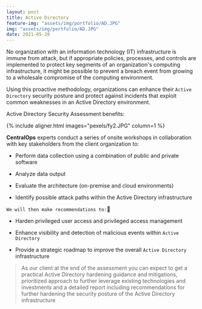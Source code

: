 ```yaml
---
layout: post
title: Active Directory
feature-img: "assets/img/portfolio/AD.JPG"
img: "assets/img/portfolio/AD.JPG"
date: 2021-05-20
---
```


No organization with an information technology (IT) infrastructure is immune from attack, but if appropriate policies, processes, and controls are implemented to protect key segments of an organization's computing infrastructure, it might be possible to prevent a breach event from growing to a wholesale compromise of the computing environment.
 
Using this proactive methodology, organizations can enhance their `Active Directory` security posture and protect against incidents that exploit common weaknesses in an Active Directory environment.

Active Directory Security Assessment benefits:

{% include aligner.html images="pexels/fy2.JPG" column=1 %}


**CentralOps** experts conduct a series of onsite workshops in collaboration with key stakeholders from the client organization to:

- Perform data collection using a combination of public and private software

- Analyze data output 

- Evaluate the architecture (on-premise and cloud environments)

- Identify possible attack paths within the Active Directory infrastructure


`We will then make recommendations to:`🚩

- Harden privileged user access and privileged access management

- Enhance visibility and detection of malicious events within `Active Directory`

- Provide a strategic roadmap to improve the overall `Active Directory` infrastructure


> As our client at the end of the assessment you can expect to get a practical Active Directory hardening guidance and mitigations, prioritized approach to further leverage existing technologies and investments and a detailed report including recommendations for further hardening the security posture of the Active Directory infrastructure